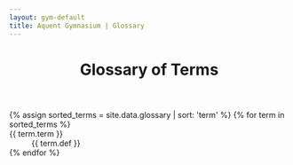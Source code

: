```yaml
---
layout: gym-default
title: Aquent Gymnasium | Glossary
---
```


<header class="main-header">
  <h1>Glossary of Terms</h1>
</header>

<dl class="glossary">
{% assign sorted_terms = site.data.glossary | sort: 'term' %}
{% for term in sorted_terms %}
    <dt>{{ term.term }}</dt>
    <dd>{{ term.def }}</dd>
{% endfor %}
</dl>
